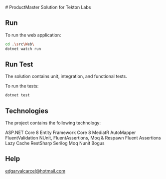 ﻿﻿# ProductMaster Solution for Tekton Labs
## Run
To run the web application:

```bash
cd .\src\Web\
dotnet watch run
```

## Run Test

The solution contains unit, integration, and functional tests.

To run the tests:
```bash
dotnet test
```

## Technologies

The project contains the following technology:

ASP.NET Core 8
Entity Framework Core 8
MediatR
AutoMapper
FluentValidation
NUnit, FluentAssertions, Moq & Respawn
Fluent Assertions
Lazy Cache
RestSharp
Serilog
Moq
Nunit
Bogus 

## Help
edgarvalcarcel@hotmail.com
